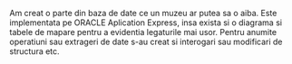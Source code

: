 Am creat o parte din baza de date ce un muzeu ar putea sa o aiba. 
Este implementata pe ORACLE Aplication Express, insa exista si o diagrama si tabele de mapare pentru a evidentia legaturile mai usor. 
Pentru anumite operatiuni sau extrageri de date s-au creat si interogari sau modificari de structura etc. 
